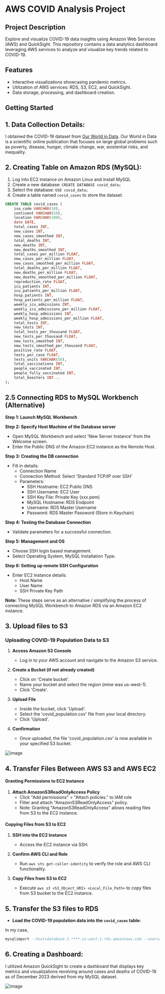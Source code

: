 # AWS COVID Analysis Project 

## Project Description
Explore and visualize COVID-19 data insights using Amazon Web Services (AWS) and QuickSight. This repository contains a data analytics dashboard leveraging AWS services to analyze and visualize key trends related to COVID-19.

## Features
- Interactive visualizations showcasing pandemic metrics.
- Utilization of AWS services: RDS, S3, EC2, and QuickSight.
- Data storage, processing, and dashboard creation.

## Getting Started
    
## 1. Data Collection Details:
I obtained the COVID-19 dataset from [Our World in Data](https://ourworldindata.org/covid-cases).
Our World in Data is a scientific online publication that focuses on large global problems such as poverty, disease, hunger, climate change, war, existential risks, and inequality.

## 2. Creating Table on Amazon RDS (MySQL):
1. Log into EC2 instance on Amazon Linux and install MySQL
2. Create a new database: `CREATE DATABASE covid_data;`
3. Select the database: `USE covid_data;`
4. Create a table named `covid_cases` to store the dataset. 

```sql
CREATE TABLE covid_cases (
    iso_code VARCHAR(10),
    continent VARCHAR(50),
    location VARCHAR(100),
    date DATE,
    total_cases INT,
    new_cases INT,
    new_cases_smoothed INT,
    total_deaths INT,
    new_deaths INT,
    new_deaths_smoothed INT,
    total_cases_per_million FLOAT,
    new_cases_per_million FLOAT,
    new_cases_smoothed_per_million FLOAT,
    total_deaths_per_million FLOAT,
    new_deaths_per_million FLOAT,
    new_deaths_smoothed_per_million FLOAT,
    reproduction_rate FLOAT,
    icu_patients INT,
    icu_patients_per_million FLOAT,
    hosp_patients INT,
    hosp_patients_per_million FLOAT,
    weekly_icu_admissions INT,
    weekly_icu_admissions_per_million FLOAT,
    weekly_hosp_admissions INT,
    weekly_hosp_admissions_per_million FLOAT,
    total_tests INT,
    new_tests INT,
    total_tests_per_thousand FLOAT,
    new_tests_per_thousand FLOAT,
    new_tests_smoothed INT,
    new_tests_smoothed_per_thousand FLOAT,
    positive_rate FLOAT,
    tests_per_case FLOAT,
    tests_units VARCHAR(50),
    total_vaccinations INT,
    people_vaccinated INT,
    people_fully_vaccinated INT,
    total_boosters INT...
);
```
## 2.5 Connecting RDS to MySQL Workbench (Alternative)

 **Step 1: Launch MySQL Workbench**

 **Step 2: Specify Host Machine of the Database server**
- Open MySQL Workbench and select 'New Server Instance' from the Welcome screen.
- Enter the Public DNS of the Amazon EC2 instance as the Remote Host.

 **Step 3: Creating the DB connection**
- Fill in details:
  - Connection Name
  - Connection Method: Select 'Standard TCP/IP over SSH'
  - Parameters:
    - SSH Hostname: EC2 Public DNS
    - SSH Username: EC2 User
    - SSH Key File: Private Key (xxx.pem)
    - MySQL Hostname: RDS Endpoint
    - Username: RDS Master Username
    - Password: RDS Master Password (Store in Keychain)

**Step 4: Testing the Database Connection**
- Validate parameters for a successful connection.

**Step 5: Management and OS**
- Choose SSH login based management.
- Select Operating System, MySQL Installation Type.

**Step 6: Setting up remote SSH Configuration**
- Enter EC2 instance details:
  - Host Name
  - User Name
  - SSH Private Key Path

**Note:** These steps serve as an alternative / simplifying the process of connecting MySQL Workbench to Amazon RDS via an Amazon EC2 instance.

## 3. Upload files to S3 

### Uploading COVID-19 Population Data to S3

1. **Access Amazon S3 Console**
   - Log in to your AWS account and navigate to the Amazon S3 service.

2. **Create a Bucket (if not already created)**
   - Click on 'Create bucket'.
   - Name your bucket and select the region (mine was us-west-1).
   - Click 'Create'.

3. **Upload File**
   - Inside the bucket, click 'Upload'.
   - Select the 'covid_population.csv' file from your local directory.
   - Click 'Upload'.

5. **Confirmation**
   - Once uploaded, the file 'covid_population.csv' is now available in your specified S3 bucket.
     
![image](https://github.com/aidannguyen23/AWS-COVID-Analysis/assets/34725584/6151d92d-acb3-411b-bc16-9870d935da4f)


## 4. Transfer Files Between AWS S3 and AWS EC2

#### Granting Permissions to EC2 Instance
  
1. **Attach AmazonS3ReadOnlyAccess Policy**
   - Click "Add permissions" > "Attach policies." to IAM role
   - Filter and attach "AmazonS3ReadOnlyAccess" policy.
   - Note: Granting "AmazonS3ReadOnlyAccess" allows reading files from S3 to the EC2 instance. 

#### Copying Files from S3 to EC2

1. **SSH into the EC2 Instance**
   - Access the EC2 instance via SSH.
  
2. **Confirm AWS CLI and Role**
   - Run `aws sts get-caller-identity` to verify the role and AWS CLI functionality.
  
3. **Copy Files from S3 to EC2**
   - Execute `aws s3 <S3_Object_URI> <Local_File_Path>` to copy files from S3 bucket to the EC2 instance.

## 5. Transfer the S3 files to RDS

- **Load the COVID-19 population data into the `covid_cases` table:**
  
In my case,
```sql
mysqlimport --host=database-1.****.us-west-1.rds.amazonaws.com --user=aidan --password=**** --local --fields-terminated-by=',' --fields-enclosed-by='"' covid_data covid_cases s3://covidpopulationdata/covid_population.csv
```

## 6. Creating a Dashboard:
I utilized Amazon QuickSight to create a dashboard that displays key metrics and visualizations revolving around cases and deaths of COVID-19 as of December 2023 derived from my MySQL dataset.

![image](https://github.com/aidannguyen23/AWS-COVID-Analysis/assets/34725584/8bda7fca-343c-4f5c-8bd1-f3330f743140)





